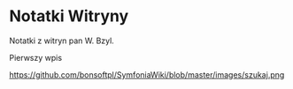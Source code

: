 # Notatki Witryny 

Notatki z witryn pan W. Bzyl.

Pierwszy wpis


https://github.com/bonsoftpl/SymfoniaWiki/blob/master/images/szukaj.png






